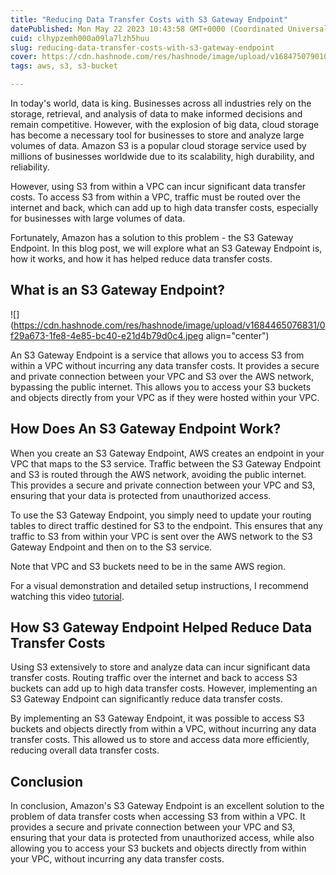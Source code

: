 ```yaml
---
title: "Reducing Data Transfer Costs with S3 Gateway Endpoint"
datePublished: Mon May 22 2023 10:43:58 GMT+0000 (Coordinated Universal Time)
cuid: clhypzemh000a09la7lzh5huu
slug: reducing-data-transfer-costs-with-s3-gateway-endpoint
cover: https://cdn.hashnode.com/res/hashnode/image/upload/v1684750790104/5c9ea1e3-530a-4e67-8f8d-c386f018544c.png
tags: aws, s3, s3-bucket

---
```


In today's world, data is king. Businesses across all industries rely on the storage, retrieval, and analysis of data to make informed decisions and remain competitive. However, with the explosion of big data, cloud storage has become a necessary tool for businesses to store and analyze large volumes of data. Amazon S3 is a popular cloud storage service used by millions of businesses worldwide due to its scalability, high durability, and reliability.

However, using S3 from within a VPC can incur significant data transfer costs. To access S3 from within a VPC, traffic must be routed over the internet and back, which can add up to high data transfer costs, especially for businesses with large volumes of data.

Fortunately, Amazon has a solution to this problem - the S3 Gateway Endpoint. In this blog post, we will explore what an S3 Gateway Endpoint is, how it works, and how it has helped reduce data transfer costs.

## What is an S3 Gateway Endpoint?

![](https://cdn.hashnode.com/res/hashnode/image/upload/v1684465076831/0f29a673-1fe8-4e85-bc40-e21d4b79d0c4.jpeg align="center")

An S3 Gateway Endpoint is a service that allows you to access S3 from within a VPC without incurring any data transfer costs. It provides a secure and private connection between your VPC and S3 over the AWS network, bypassing the public internet. This allows you to access your S3 buckets and objects directly from your VPC as if they were hosted within your VPC.

## How Does An S3 Gateway Endpoint Work?

When you create an S3 Gateway Endpoint, AWS creates an endpoint in your VPC that maps to the S3 service. Traffic between the S3 Gateway Endpoint and S3 is routed through the AWS network, avoiding the public internet. This provides a secure and private connection between your VPC and S3, ensuring that your data is protected from unauthorized access.

To use the S3 Gateway Endpoint, you simply need to update your routing tables to direct traffic destined for S3 to the endpoint. This ensures that any traffic to S3 from within your VPC is sent over the AWS network to the S3 Gateway Endpoint and then on to the S3 service.

Note that VPC and S3 buckets need to be in the same AWS region.

For a visual demonstration and detailed setup instructions, I recommend watching this video [tutorial](https://www.youtube.com/watch?v=i7aIsvch1y8).

## How S3 Gateway Endpoint Helped Reduce Data Transfer Costs

Using S3 extensively to store and analyze data can incur significant data transfer costs. Routing traffic over the internet and back to access S3 buckets can add up to high data transfer costs. However, implementing an S3 Gateway Endpoint can significantly reduce data transfer costs.

By implementing an S3 Gateway Endpoint, it was possible to access S3 buckets and objects directly from within a VPC, without incurring any data transfer costs. This allowed us to store and access data more efficiently, reducing overall data transfer costs.

## Conclusion

In conclusion, Amazon's S3 Gateway Endpoint is an excellent solution to the problem of data transfer costs when accessing S3 from within a VPC. It provides a secure and private connection between your VPC and S3, ensuring that your data is protected from unauthorized access, while also allowing you to access your S3 buckets and objects directly from within your VPC, without incurring any data transfer costs.